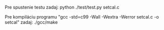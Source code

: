Pre spustenie testu zadaj:
python ./test/test.py setcal.c

Pre kompiláciu programu "gcc -std=c99 -Wall -Wextra -Werror setcal.c -o setcal" zadaj:
./gcc/make
